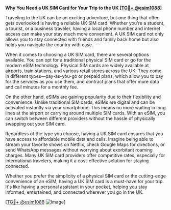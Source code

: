 **Why You Need a UK SIM Card for Your Trip to the UK [[TG💪+ @esim1088](https://t.me/s/esim1088)]**

Traveling to the UK can be an exciting adventure, but one thing that often gets overlooked is having a reliable UK SIM card. Whether you're a student, a tourist, or a business traveler, having a local phone number and internet access can make your stay much more convenient. A UK SIM card not only allows you to stay connected with friends and family back home but also helps you navigate the country with ease.

When it comes to choosing a UK SIM card, there are several options available. You can opt for a traditional physical SIM card or go for the modern eSIM technology. Physical SIM cards are widely available at airports, train stations, and various retail stores across the UK. They come in different types—pay-as-you-go or prepaid plans, which allow you to pay for the services as you use them, and contract plans that offer more data and call minutes for a monthly fee. 

On the other hand, eSIMs are gaining popularity due to their flexibility and convenience. Unlike traditional SIM cards, eSIMs are digital and can be activated instantly via your smartphone. This means no more waiting in long lines at the airport or carrying around multiple SIM cards. With an eSIM, you can switch between different providers without the hassle of physically swapping out your SIM card.

Regardless of the type you choose, having a UK SIM card ensures that you have access to affordable mobile data and calls. Imagine being able to stream your favorite shows on Netflix, check Google Maps for directions, or send WhatsApp messages without worrying about exorbitant roaming charges. Many UK SIM card providers offer competitive rates, especially for international travelers, making it a cost-effective solution for staying connected.

Whether you prefer the simplicity of a physical SIM card or the cutting-edge convenience of an eSIM, having a UK SIM card is a must-have for your trip. It's like having a personal assistant in your pocket, helping you stay informed, entertained, and connected wherever you go in the UK.

[[TG💪+ @esim1088](https://t.me/s/esim1088) ![Image](https://i.postimg.cc/Y0z9fWf4/image.png)]